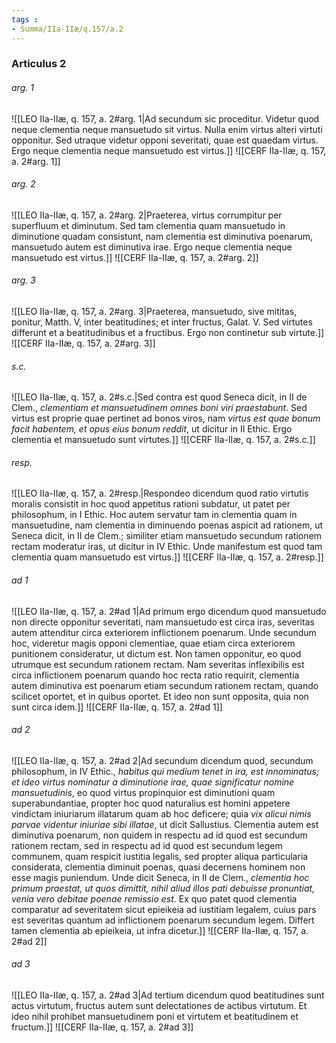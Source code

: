 ```yaml
---
tags : 
- Summa/IIa-IIæ/q.157/a.2
---
```


### Articulus 2

###### arg. 1
![[LEO IIa-IIæ, q. 157, a. 2#arg. 1|Ad secundum sic proceditur. Videtur quod neque clementia neque mansuetudo sit virtus. Nulla enim virtus alteri virtuti opponitur. Sed utraque videtur opponi severitati, quae est quaedam virtus. Ergo neque clementia neque mansuetudo est virtus.]]
![[CERF IIa-IIæ, q. 157, a. 2#arg. 1]]

###### arg. 2
![[LEO IIa-IIæ, q. 157, a. 2#arg. 2|Praeterea, virtus corrumpitur per superfluum et diminutum. Sed tam clementia quam mansuetudo in diminutione quadam consistunt, nam clementia est diminutiva poenarum, mansuetudo autem est diminutiva irae. Ergo neque clementia neque mansuetudo est virtus.]]
![[CERF IIa-IIæ, q. 157, a. 2#arg. 2]]

###### arg. 3
![[LEO IIa-IIæ, q. 157, a. 2#arg. 3|Praeterea, mansuetudo, sive mititas, ponitur, Matth. V, inter beatitudines; et inter fructus, Galat. V. Sed virtutes differunt et a beatitudinibus et a fructibus. Ergo non continetur sub virtute.]]
![[CERF IIa-IIæ, q. 157, a. 2#arg. 3]]

###### s.c.
![[LEO IIa-IIæ, q. 157, a. 2#s.c.|Sed contra est quod Seneca dicit, in II de Clem., *clementiam et mansuetudinem omnes boni viri praestabunt*. Sed virtus est proprie quae pertinet ad bonos viros, nam *virtus est quae bonum facit habentem, et opus eius bonum reddit*, ut dicitur in II Ethic. Ergo clementia et mansuetudo sunt virtutes.]]
![[CERF IIa-IIæ, q. 157, a. 2#s.c.]]

###### resp.
![[LEO IIa-IIæ, q. 157, a. 2#resp.|Respondeo dicendum quod ratio virtutis moralis consistit in hoc quod appetitus rationi subdatur, ut patet per philosophum, in I Ethic. Hoc autem servatur tam in clementia quam in mansuetudine, nam clementia in diminuendo poenas aspicit ad rationem, ut Seneca dicit, in II de Clem.; similiter etiam mansuetudo secundum rationem rectam moderatur iras, ut dicitur in IV Ethic. Unde manifestum est quod tam clementia quam mansuetudo est virtus.]]
![[CERF IIa-IIæ, q. 157, a. 2#resp.]]

###### ad 1
![[LEO IIa-IIæ, q. 157, a. 2#ad 1|Ad primum ergo dicendum quod mansuetudo non directe opponitur severitati, nam mansuetudo est circa iras, severitas autem attenditur circa exteriorem inflictionem poenarum. Unde secundum hoc, videretur magis opponi clementiae, quae etiam circa exteriorem punitionem consideratur, ut dictum est. Non tamen opponitur, eo quod utrumque est secundum rationem rectam. Nam severitas inflexibilis est circa inflictionem poenarum quando hoc recta ratio requirit, clementia autem diminutiva est poenarum etiam secundum rationem rectam, quando scilicet oportet, et in quibus oportet. Et ideo non sunt opposita, quia non sunt circa idem.]]
![[CERF IIa-IIæ, q. 157, a. 2#ad 1]]

###### ad 2
![[LEO IIa-IIæ, q. 157, a. 2#ad 2|Ad secundum dicendum quod, secundum philosophum, in IV Ethic., *habitus qui medium tenet in ira, est innominatus; et ideo virtus nominatur a diminutione irae, quae significatur nomine mansuetudinis*, eo quod virtus propinquior est diminutioni quam superabundantiae, propter hoc quod naturalius est homini appetere vindictam iniuriarum illatarum quam ab hoc deficere; quia *vix alicui nimis parvae videntur iniuriae sibi illatae*, ut dicit Sallustius. Clementia autem est diminutiva poenarum, non quidem in respectu ad id quod est secundum rationem rectam, sed in respectu ad id quod est secundum legem communem, quam respicit iustitia legalis, sed propter aliqua particularia considerata, clementia diminuit poenas, quasi decernens hominem non esse magis puniendum. Unde dicit Seneca, in II de Clem., *clementia hoc primum praestat, ut quos dimittit, nihil aliud illos pati debuisse pronuntiat, venia vero debitae poenae remissio est*. Ex quo patet quod clementia comparatur ad severitatem sicut epieikeia ad iustitiam legalem, cuius pars est severitas quantum ad inflictionem poenarum secundum legem. Differt tamen clementia ab epieikeia, ut infra dicetur.]]
![[CERF IIa-IIæ, q. 157, a. 2#ad 2]]

###### ad 3
![[LEO IIa-IIæ, q. 157, a. 2#ad 3|Ad tertium dicendum quod beatitudines sunt actus virtutum, fructus autem sunt delectationes de actibus virtutum. Et ideo nihil prohibet mansuetudinem poni et virtutem et beatitudinem et fructum.]]
![[CERF IIa-IIæ, q. 157, a. 2#ad 3]]

